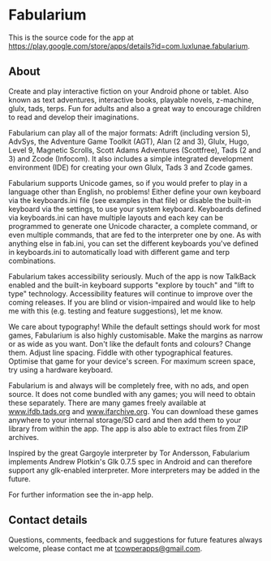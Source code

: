 # Fabularium

This is the source code for the app at https://play.google.com/store/apps/details?id=com.luxlunae.fabularium.

## About

Create and play interactive fiction on your Android phone or tablet. Also known as text adventures, interactive books, playable novels, z-machine, glulx, tads, terps. Fun for adults and also a great way to encourage children to read and develop their imaginations.

Fabularium can play all of the major formats: Adrift (including version 5), AdvSys, the Adventure Game Toolkit (AGT), Alan (2 and 3), Glulx, Hugo, Level 9, Magnetic Scrolls, Scott Adams Adventures (Scottfree), Tads (2 and 3) and Zcode (Infocom). It also includes a simple integrated development environment (IDE) for creating your own Glulx, Tads 3 and Zcode games.

Fabularium supports Unicode games, so if you would prefer to play in a language other than English, no problems! Either define your own keyboard via the keyboards.ini file (see examples in that file) or disable the built-in keyboard via the settings, to use your system keyboard. Keyboards defined via keyboards.ini can have multiple layouts and each key can be programmed to generate one Unicode character, a complete command, or even multiple commands, that are fed to the interpreter one by one. As with anything else in fab.ini, you can set the different keyboards you've defined in keyboards.ini to automatically load with different game and terp combinations.

Fabularium takes accessibility seriously. Much of the app is now TalkBack enabled and the built-in keyboard supports "explore by touch" and "lift to type" technology. Accessibility features will continue to improve over the coming releases. If you are blind or vision-impaired and would like to help me with this (e.g. testing and feature suggestions), let me know.

We care about typography! While the default settings should work for most games, Fabularium is also highly customisable. Make the margins as narrow or as wide as you want. Don't like the default fonts and colours? Change them. Adjust line spacing. Fiddle with other typographical features. Optimise that game for your device's screen. For maximum screen space, try using a hardware keyboard.

Fabularium is and always will be completely free, with no ads, and open source. It does not come bundled with any games; you will need to obtain these separately. There are many games freely available at www.ifdb.tads.org and www.ifarchive.org. You can download these games anywhere to your internal storage/SD card and then add them to your library from within the app. The app is also able to extract files from ZIP archives.

Inspired by the great Gargoyle interpreter by Tor Andersson, Fabularium implements Andrew Plotkin's Glk 0.7.5 spec in Android and can therefore support any glk-enabled interpreter. More interpreters may be added in the future.

For further information see the in-app help.

## Contact details

Questions, comments, feedback and suggestions for future features always welcome, please contact me at tcowperapps@gmail.com.
